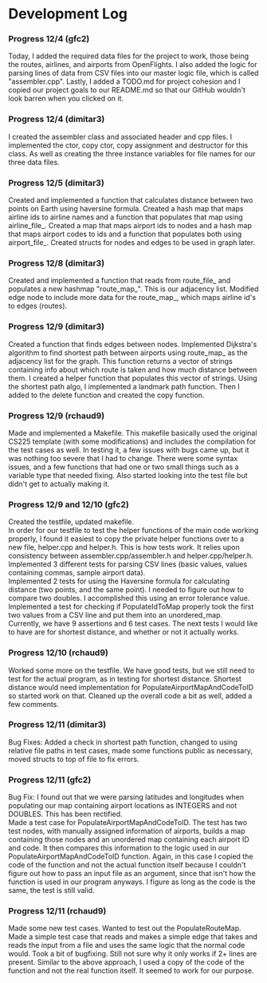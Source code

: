 # Development Log

### Progress 12/4 (gfc2)
Today, I added the required data files for the project to work, those being the 
routes, airlines, and airports from OpenFlights. I also added the logic for parsing lines of data from
CSV files into our master logic file, which is called "assembler.cpp". Lastly, I added a TODO.md for 
project cohesion and I copied our project goals to our README.md so that our GitHub wouldn't look barren when you clicked on it.

### Progress 12/4 (dimitar3)
I created the assembler class and associated header and cpp files. I implemented the ctor, copy ctor, copy assignment and destructor
for this class. As well as creating the three instance variables for file names for our three data files.

### Progress 12/5 (dimitar3)
Created and implemented a function that calculates distance between two points on Earth using haversine formula.
Created a hash map that maps airline ids to airline names and a function that populates that map using airline_file_.
Created a map that maps airport ids to nodes and a hash map that maps airport codes to ids and 
a function that populates both using airport_file_.
Created structs for nodes and edges to be used in graph later. 

### Progress 12/8 (dimitar3)
Created and implemented a function that reads from route_file_ and populates a new hashmap "route_map_". This
is our adjacency list. Modified edge node to include more data for the route_map_, which maps airline id's to 
edges (routes).

### Progress 12/9 (dimitar3)
Created a function that finds edges between nodes. Implemented Dijkstra's algorithm to find shortest path between airports
using route_map_ as the adjacency list for the graph. This function returns a vector of strings containing info about which route is taken and how much distance between them. I created a helper function that populates this vector of strings. Using the shortest path algo, I implemented a landmark path function. Then I added to the delete function and created the copy function.  


### Progress 12/9 (rchaud9)
Made and implemented a Makefile.
This makefile basically used the original CS225 template (with some modifications) and includes the compilation for the test cases as well.
In testing it, a few issues with bugs came up, but it was nothing too severe that I had to change. There were some syntax issues, and a few functions that had one or two small things
such as a variable type that needed fixing. Also started looking into the test file but didn't get to actually making it.

### Progress 12/9 and 12/10 (gfc2)
Created the testfile, updated makefile.  
In order for our testfile to test the helper functions of the main code working properly, I found it easiest to
copy the private helper functions over to a new file, helper.cpp and helper.h. This is how tests work. It relies upon
consistency between assembler.cpp/assembler.h and helper.cpp/helper.h.  
Implemented 3 different tests for parsing CSV lines (basic values, values containing commas, sample airport data).  
Implemented 2 tests for using the Haversine formula for calculating distance (two points, and the same point).
I needed to figure out how to compare two doubles. I accomplished this using an error tolerance value.  
Implemented a test for checking if PopulateIdToMap properly took the first two values from a CSV line and put
them into an unordered_map.  
Currently, we have 9 assertions and 6 test cases. The next tests I would like to have are for shortest distance, and whether or not it actually works.

### Progress 12/10 (rchaud9)
Worked some more on the testfile. We have good tests, but we still need to test for the actual program, as in testing for 
shortest distance. Shortest distance would need implementation for PopulateAirportMapAndCodeToID so started work on that. Cleaned up the overall code a bit as well, added a few comments. 

### Progress 12/11 (dimitar3)
Bug Fixes: Added a check in shortest path function, changed to using relative file paths in test cases, made some functions public as necessary, moved structs to top of file to fix errors.

### Progress 12/11 (gfc2)
Bug Fix: I found out that we were parsing latitudes and longitudes when populating our map containing airport locations as INTEGERS and not DOUBLES. This has been rectified.  
Made a test case for PopulateAirportMapAndCodeToID. The test has two test nodes, with manually assigned information of airports, builds a map containing those nodes and 
an unordered map containing each airport ID and code. It then compares this information to the logic used in our PopulateAirportMapAndCodeToID function. Again, in this case
I copied the code of the function and not the actual function itself because I couldn't figure out how to pass an input file as an argument, since that isn't how the
function is used in our program anyways. I figure as long as the code is the same, the test is still valid.

### Progress 12/11 (rchaud9)
Made some new test cases. Wanted to test out the PopulateRouteMap. Made a simple test case that reads and makes a simple edge that takes and reads the input 
from a file and uses the same logic that the normal code would. Took a bit of bugfixing. Still not sure why it only works if 2+ lines are present. Similar to the above approach,
I used a copy of the code of the function and not the real function itself. It seemed to work for our purpose.